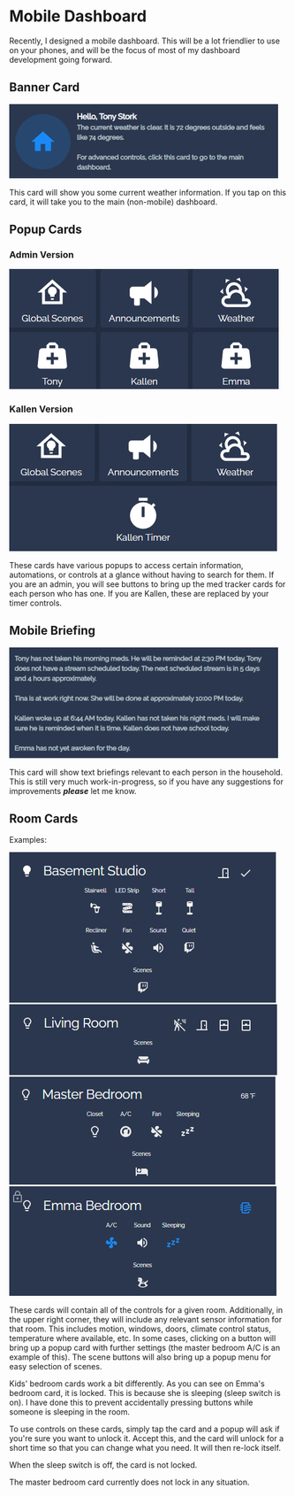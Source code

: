 # Mobile Dashboard

Recently, I designed a mobile dashboard. This will be a lot friendlier to use on your phones, and will be the focus of most of my dashboard development going forward.

## Banner Card

![Banner Card](/pics/mobile_banner.png)

This card will show you some current weather information. If you tap on this card, it will take you to the main (non-mobile) dashboard.

## Popup Cards

### Admin Version

![Mobile Popup Buttons - Admin](/pics/mobile_popup_buttons.png)

### Kallen Version

![Mobile Popup Buttons - Kallen](/pics/mobile_popup_buttons_kallen.png)

These cards have various popups to access certain information, automations, or controls at a glance without having to search for them. If you are an admin, you will see buttons to bring up the med tracker cards for each person who has one. If you are Kallen, these are replaced by your timer controls.

## Mobile Briefing

![Mobile Briefing Card](/pics/mobile_briefing_card.png)

This card will show text briefings relevant to each person in the household. This is still very much work-in-progress, so if you have any suggestions for improvements ***please*** let me know.

## Room Cards

Examples:

![Mobile Basement Card](/pics/mobile_basement_card.png)
![Mobile Living Room Card](/pics/mobile_living_room_card.png)
![Mobile Master Bedroom Card](/pics/mobile_master_bedroom_card.png)
![Mobile Emma Bedroom Card](/pics/mobile_emma_bedroom_card.png)

These cards will contain all of the controls for a given room. Additionally, in the upper right corner, they will include any relevant sensor information for that room. This includes motion, windows, doors, climate control status, temperature where available, etc. In some cases, clicking on a button will bring up a popup card with further settings (the master bedroom A/C is an example of this). The scene buttons will also bring up a popup menu for easy selection of scenes.

Kids' bedroom cards work a bit differently. As you can see on Emma's bedroom card, it is locked. This is because she is sleeping (sleep switch is on). I have done this to prevent accidentally pressing buttons while someone is sleeping in the room.

To use controls on these cards, simply tap the card and a popup will ask if you're sure you want to unlock it. Accept this, and the card will unlock for a short time so that you can change what you need. It will then re-lock itself.

When the sleep switch is off, the card is not locked.

The master bedroom card currently does not lock in any situation.
